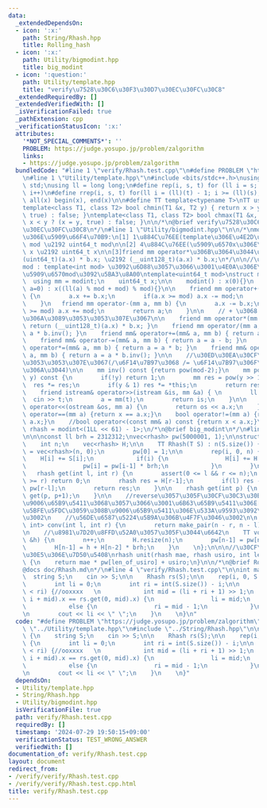 ```yaml
---
data:
  _extendedDependsOn:
  - icon: ':x:'
    path: String/Rhash.hpp
    title: Rolling_hash
  - icon: ':x:'
    path: Utility/bigmodint.hpp
    title: big_modint
  - icon: ':question:'
    path: Utility/template.hpp
    title: "verify\u7528\u30C6\u30F3\u30D7\u30EC\u30FC\u30C8"
  _extendedRequiredBy: []
  _extendedVerifiedWith: []
  _isVerificationFailed: true
  _pathExtension: cpp
  _verificationStatusIcon: ':x:'
  attributes:
    '*NOT_SPECIAL_COMMENTS*': ''
    PROBLEM: https://judge.yosupo.jp/problem/zalgorithm
    links:
    - https://judge.yosupo.jp/problem/zalgorithm
  bundledCode: "#line 1 \"verify/Rhash.test.cpp\"\n#define PROBLEM \"https://judge.yosupo.jp/problem/zalgorithm\"\
    \n#line 1 \"Utility/template.hpp\"\n#include <bits/stdc++.h>\nusing namespace\
    \ std;\nusing ll = long long;\n#define rep(i, s, t) for (ll i = s; i < (ll)(t);\
    \ i++)\n#define rrep(i, s, t) for(ll i = (ll)(t) - 1; i >= (ll)(s); i--)\n#define\
    \ all(x) begin(x), end(x)\n\n#define TT template<typename T>\nTT using vec = vector<T>;\n\
    template<class T1, class T2> bool chmin(T1 &x, T2 y) { return x > y ? (x = y,\
    \ true) : false; }\ntemplate<class T1, class T2> bool chmax(T1 &x, T2 y) { return\
    \ x < y ? (x = y, true) : false; }\n\n/*\n@brief verify\u7528\u30C6\u30F3\u30D7\
    \u30EC\u30FC\u30C8\n*/\n#line 1 \"Utility/bigmodint.hpp\"\n\n/*\nmodint\u304B\u3089\
    \u306E\u5909\u66F4\u70B9:\n[1] 1\u884C\u76EE(template\u306E\u4E2D\u8EAB)\nuint32_t\
    \ mod \u2192 uint64_t mod\n\n[2] 4\u884C\u76EE(\u5909\u6570x\u306E\u578B)\nuint32_t\
    \ x \u2192 uint64_t x\n\n[3]friend mm operator*\u306B\u3064\u3044\u3066\u3001\n\
    (uint64_t)(a.x) * b.x; \u2192 (__uint128_t)(a.x) * b.x;\n*/\n\n//\u52D5\u7684\
    mod : template<int mod> \u3092\u6D88\u3057\u3066\u3001\u4E0A\u306E\u65B9\u3067\
    \u5909\u6570mod\u3092\u5BA3\u8A00\ntemplate<uint64_t mod>\nstruct modint{\n  \
    \  using mm = modint;\n    uint64_t x;\n\n    modint() : x(0){}\n    TT modint(T\
    \ a=0) : x((ll(a) % mod + mod) % mod){}\n\n    friend mm operator+(mm a, mm b)\
    \ {\n        a.x += b.x;\n        if(a.x >= mod) a.x -= mod;\n        return a;\n\
    \    }\n   friend mm operator-(mm a, mm b) {\n        a.x -= b.x;\n        if(a.x\
    \ >= mod) a.x += mod;\n        return a;\n    }\n\n    // + \u3068 -\u3060\u3051\
    \u306A\u3089\u3053\u3053\u307E\u3067\n\n    friend mm operator*(mm a, mm b) {\
    \ return (__uint128_t)(a.x) * b.x; }\n    friend mm operator/(mm a, mm b) { return\
    \ a * b.inv(); }\n    friend mm& operator+=(mm& a, mm b) { return a = a + b; }\n\
    \    friend mm& operator-=(mm& a, mm b) { return a = a - b; }\n    friend mm&\
    \ operator*=(mm& a, mm b) { return a = a * b; }\n    friend mm& operator/=(mm&\
    \ a, mm b) { return a = a * b.inv(); }\n\n    //\u30ED\u30EA\u30CF\u306A\u3089\
    \u3053\u3053\u307E\u3067(/\u6F14\u7B97\u3068 /= \u6F14\u7B97\u306F\u3044\u3089\
    \u306A\u3044)\n\n    mm inv() const {return pow(mod-2);}\n    mm pow(const ll&\
    \ y) const {\n        if(!y) return 1;\n        mm res = pow(y >> 1);\n      \
    \  res *= res;\n        if(y & 1) res *= *this;\n        return res;\n    }\n\n\
    \    friend istream& operator>>(istream &is, mm &a) { \n        ll t;\n      \
    \  cin >> t;\n        a = mm(t);\n        return is;\n    }\n\n    friend ostream&\
    \ operator<<(ostream &os, mm a) {\n        return os << a.x;\n    }\n\n    bool\
    \ operator==(mm a) {return x == a.x;}\n    bool operator!=(mm a) {return x !=\
    \ a.x;}\n    //bool operator<(const mm& a) const {return x < a.x;}\n};\n\nusing\
    \ rhash = modint<(1LL << 61) - 1>;\n/*\n@brief big_modint\n*/\n#line 2 \"String/Rhash.hpp\"\
    \n\n\nconst ll brh = 2312312;\nvec<rhash> pw(5000001, 1);\n\nstruct Rhash {\n\
    \    int n;\n    vec<rhash> H;\n\n    TT Rhash(T S) : n(S.size()) {\n        H\
    \ = vec<rhash>(n, 0);\n        pw[0] = 1;\n\n        rep(i, 0, n) {\n        \
    \    H[i] += S[i];\n            if(i) {\n                H[i] += H[i-1] * brh;\n\
    \                pw[i] = pw[i-1] * brh;\n            }\n        }\n    }\n\n \
    \   rhash get(int l, int r) {\n        assert(0 <= l && r <= n);\n        if(l\
    \ >= r) return 0;\n        rhash res = H[r-1];\n        if(l) res -= H[l-1] *\
    \ pw[r-l];\n        return res;\n    }\n\n    rhash get(int p) {\n        return\
    \ get(p, p+1);\n    }\n\n    //reverse\u3057\u305F\u30CF\u30C3\u30B7\u30E5\u3092\
    \u9006\u65B9\u5411\u3068\u3057\u3066\u3001\u6B63\u65B9\u5411\u306E[l, r)\u3068\
    \u5BFE\u5FDC\u3059\u308B\u9006\u65B9\u5411\u306E\u533A\u9593\u3092\u8FD4\u3059\
    \u3002\n    //\u56DE\u6587\u5224\u5B9A\u306B\u4F7F\u3046\u3002\n\n    pair<int,\
    \ int> conv(int l, int r) {\n        return make_pair(n - r, n - l);\n    }\n\n\
    \n    //\u8981\u7D20\u8FFD\u52A0\u3057\u305F\u3044\u6642\n    TT void push_back(T\
    \ &h) {\n        n++;\n        H.resize(n);\n        pw[n-1] = pw[n-2] * brh;\n\
    \        H[n-1] = h + H[n-2] * brh;\n    }\n    \n};\n\n\n//\u30CF\u30C3\u30B7\
    \u30E5\u306E\u7D50\u5408\nrhash unit(rhash mae, rhash usiro, int len_of_usiro)\
    \ {\n    return mae * pw[len_of_usiro] + usiro;\n}\n\n/*\n@brief Rolling_hash\n\
    @docs doc/Rhash.md\n*/\n#line 4 \"verify/Rhash.test.cpp\"\n\nint main() {\n  \
    \  string S;\n    cin >> S;\n\n    Rhash rs(S);\n\n    rep(i, 0, S.size()) {\n\
    \        int li = 0;\n        int ri = int(S.size()) - i;\n\n        while(li\
    \ < ri) {//ooxxxx   \n            int mid = (li + ri + 1) >> 1;\n            if(rs.get(i,\
    \ i + mid).x == rs.get(0, mid).x) {\n                li = mid;\n            }\n\
    \            else {\n                ri = mid - 1;\n            }\n        }\n\
    \n        cout << li << \" \";\n    }\n    \n}\n"
  code: "#define PROBLEM \"https://judge.yosupo.jp/problem/zalgorithm\"\n#include\
    \ \"../Utility/template.hpp\"\n#include \"../String/Rhash.hpp\"\n\nint main()\
    \ {\n    string S;\n    cin >> S;\n\n    Rhash rs(S);\n\n    rep(i, 0, S.size())\
    \ {\n        int li = 0;\n        int ri = int(S.size()) - i;\n\n        while(li\
    \ < ri) {//ooxxxx   \n            int mid = (li + ri + 1) >> 1;\n            if(rs.get(i,\
    \ i + mid).x == rs.get(0, mid).x) {\n                li = mid;\n            }\n\
    \            else {\n                ri = mid - 1;\n            }\n        }\n\
    \n        cout << li << \" \";\n    }\n    \n}"
  dependsOn:
  - Utility/template.hpp
  - String/Rhash.hpp
  - Utility/bigmodint.hpp
  isVerificationFile: true
  path: verify/Rhash.test.cpp
  requiredBy: []
  timestamp: '2024-07-29 19:50:15+09:00'
  verificationStatus: TEST_WRONG_ANSWER
  verifiedWith: []
documentation_of: verify/Rhash.test.cpp
layout: document
redirect_from:
- /verify/verify/Rhash.test.cpp
- /verify/verify/Rhash.test.cpp.html
title: verify/Rhash.test.cpp
---
```


